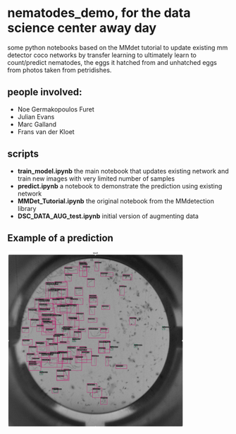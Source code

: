 # nematodes_demo, for the data science center away day
some python notebooks based on the MMdet tutorial to update existing mm detector coco networks by transfer learning to
ultimately learn to count/predict nematodes, the eggs it hatched from and unhatched eggs from photos taken from petridishes.


## people involved:

- Noe Germakopoulos Furet
- Julian Evans
- Marc Galland
- Frans van der Kloet


## scripts
- **train_model.ipynb** the main notebook that updates existing network and train new images with very limited number of samples
- **predict.ipynb** a notebook to demonstrate the prediction using existing network
- **MMDet_Tutorial.ipynb** the original notebook from the MMdetection library
- **DSC_DATA_AUG_test.ipynb** initial version of augmenting data


## Example of a prediction
<img src="./demo_predict.png" width="400" height="400">